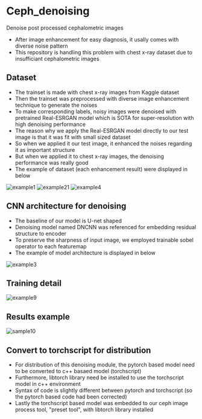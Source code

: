 # Ceph_denoising
Denoise post processed cephalometric images
- After image enhancement for easy diagnosis, it usally comes with diverse noise pattern
- This repository is handling this problem with chest x-ray dataset due to insufficiant cephalometric images



## Dataset
- The trainset is made with chest x-ray images from Kaggle dataset
- Then the trainset was preprocessed with diverse image enhancement technique to generate the noises
- To make corresponding labels, noisy images were denoised with pretrained Real-ESRGAN model which is SOTA for super-resolution with high denoising performance
- The reason why we apply the Real-ESRGAN model directly to our test image is that it was fit with small sized dataset
- So when we applied it our test image, it enhanced the noises regarding it as important structure
- But when we applied it to chest x-ray images, the denoising performance was really good
- The example of dataset (each enhancement result) were displayed in below

![example1](https://user-images.githubusercontent.com/65393045/206981235-1114622d-c9c1-4259-b31b-88a40c1c15ac.png)
![example21](https://user-images.githubusercontent.com/65393045/206981246-dea2e817-709e-40cf-96cf-519bcd84074b.png)
![example4](https://user-images.githubusercontent.com/65393045/206997324-ed535bdc-90cc-4e2a-99f8-addea7638dcf.png)



## CNN architecture for denoising
- The baseline of our model is U-net shaped
- Denoising model named DNCNN was referenced for embedding residual structure to encoder
- To preserve the sharpness of input image, we employed trainable sobel operator to each featuremap
- The example of model architecture is displayed in below

![example3](https://user-images.githubusercontent.com/65393045/206994032-617fc8b6-4ea9-45d3-9bbc-78fddb263691.png)



## Training detail

![example9](https://user-images.githubusercontent.com/65393045/207000366-39542247-07b8-425b-acd0-30bd9558ab4b.png)



## Results example

![sample10](https://user-images.githubusercontent.com/65393045/207196801-d064fcf5-b936-493f-815b-71b72aff7779.png)



## Convert to torchscript for distribution
- For distribution of this denoising module, the pytorch based model need to be converted to c++ basaed model (torchscript)
- Furthermore, libtorch library need be installed to use the torchscript model in c++ environment
- Syntax of code is slightly different between pytorch and torchscript (so the pytorch based code had been corrected)
- Lastly the torchscript based model was embedded to our ceph image process tool, "preset tool", with libtorch library installed 


